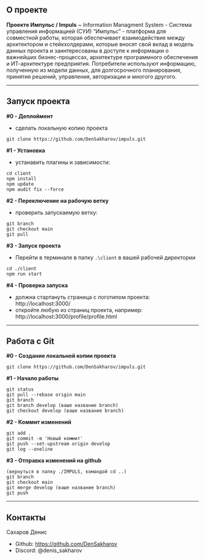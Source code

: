 ## О проекте
**Проекте Импульс / Impuls** ~ Information Managment System -
Система управления информацией (СУИ) “Импульс” - платформа для совместной работы, которая обеспечивает взаимодействие между архитектором и стейкхолдерами, которые вносят свой вклад в модель данных проекта и заинтересованы в доступе к информации о важнейших бизнес-процессах, архитектуре программного обеспечения и ИТ-архитектуре предприятия. Потребители используют информацию, полученную из модели данных, для долгосрочного планирования, принятия решений, управления, авторизации и многого другого.

-----------------------------------------

## Запуск проекта

**#0 - Деплоймент** 
- сделать локальную копию проекта
``` 
git clone https://github.com/DenSakharov/impuls.git
```

**#1 - Установка** 
- устанавить плагины и зависимости:
```
cd client
npm install
npm update
npm audit fix --force
```

**#2 - Переключение на рабочую ветку** 
- проверить запускаемую ветку:
```
git branch
git checkout main
git pull
```

**#3 - Запуск проекта** 
- Перейти в терминале в папку ``.\client`` в вашей рабочей директории
```
cd ./client  
npm run start
```

**#4 - Проверка запуска** 
- должна стартануть страница с логотипом проекта: 
http://localhost:3000/
- откройте любую из страниц проекта, например:
http://localhost:3000/profile/profile.html 

--------------------------

## Работа с Git

**#0 - Создание локальной копии проекта**
``` 
git clone https://github.com/DenSakharov/impuls.git
```

**#1 - Начало работы**
```
git status
git pull --rebase origin main
git branch
git branch develop (ваше название branch)
git checkout develop (ваше название branch)
```
**#2 - Коммит изменений**
```
git add .
git commit -m 'Новый коммит'
git push --set-upstream origin develop
git log --oneline
```
**#3 - Отправка изменений на github**
```
(вернуться в папку ./IMPULS, командой cd ..)
git branch
git checkout main
git merge develop (ваше название branch)
git push
```

-----------------------------------------

## Контакты

Сахаров Денис
- Github: https://github.com/DenSakharov
- Discord: @denis_sakharov